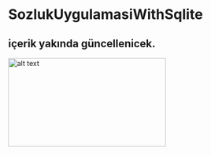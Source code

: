 # SozlukUygulamasiWithSqlite
## içerik yakında güncellenicek.


<img src="https://resimlink.com/xK5hHtqbeQM" alt="alt text" width="320" height="180">


